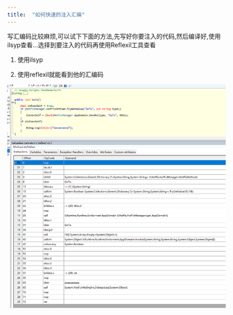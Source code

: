```yaml
---
title:  "如何快速的注入汇编"
---
```


写汇编码比较麻烦,可以试下下面的方法,先写好你要注入的代码,然后编译好,使用ilsyp查看...选择到要注入的代码再使用Reflexil工具查看

1.  使用ilsyp

2.  使用reflexil就能看到他的汇编码

![1567660270933](../../public/images/2019-09-04-mono.cecil-inject/1567660270933.png)
